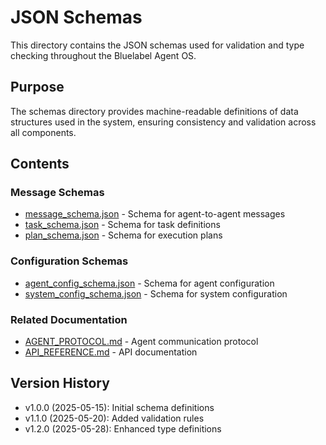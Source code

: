 # JSON Schemas

This directory contains the JSON schemas used for validation and type checking throughout the Bluelabel Agent OS.

## Purpose
The schemas directory provides machine-readable definitions of data structures used in the system, ensuring consistency and validation across all components.

## Contents

### Message Schemas
- [message_schema.json](./message_schema.json) - Schema for agent-to-agent messages
- [task_schema.json](./task_schema.json) - Schema for task definitions
- [plan_schema.json](./plan_schema.json) - Schema for execution plans

### Configuration Schemas
- [agent_config_schema.json](./agent_config_schema.json) - Schema for agent configuration
- [system_config_schema.json](./system_config_schema.json) - Schema for system configuration

### Related Documentation
- [AGENT_PROTOCOL.md](../docs/protocols/AGENT_PROTOCOL.md) - Agent communication protocol
- [API_REFERENCE.md](../docs/API_REFERENCE.md) - API documentation

## Version History
- v1.0.0 (2025-05-15): Initial schema definitions
- v1.1.0 (2025-05-20): Added validation rules
- v1.2.0 (2025-05-28): Enhanced type definitions 